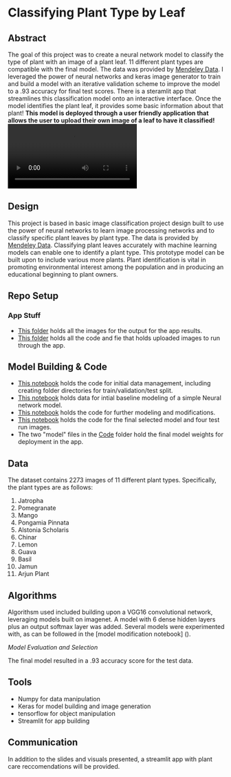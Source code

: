 # Classifying Plant Type by Leaf

## Abstract
The goal of this project was to create a neural network model to classify the type of plant with an image of a plant leaf. 11 different plant types are compatible with the final model. The data was provided by [Mendeley Data](https://data.mendeley.com/datasets/hb74ynkjcn/1). 
I leveraged the power of neural networks and keras image generator to train and build a model with an iterative validation scheme to improve the model to a .93 accuracy for final test scores. There is a steramlit app that streamlines this classification model onto an interactive interface. Once the model identifies the plant leaf, it provides some basic information about that plant!
**This model is deployed through a user friendly application that allows the user to upload their own image of a leaf to have it classified!**
![The App](https://github.com/mehiks11/Plant_ID/blob/master/Images/plantappmov.mp4)

## Design
This project is based in basic image classification project design built to use the power of neural networks to learn image processing networks and to classify specific plant leaves by plant type. The data is provided by [Mendeley Data](https://data.mendeley.com/datasets/hb74ynkjcn/1). Classifying plant leaves accurately with machine learning models can enable one to identify a plant type. This prototype model can be built upon to include various more plants. Plant identification is vital in promoting environmental interest among the population and in producing an educational beginning to plant owners. 

## Repo Setup
### App Stuff

- [This folder](https://github.com/mehiks11/Plant_ID/tree/master/Images) holds all the images for the output for the app results.
- [This folder](https://github.com/mehiks11/Plant_ID/tree/master/AppStuff) holds all the code and fie that holds uploaded images to run through the app.


## Model Building & Code
- [This notebook](https://github.com/mehiks11/Plant_ID/blob/master/Code/Data%20Management%20--%20Splitting%20data%20(1).ipynb) holds the code for initial data management, including creating folder directories for train/validation/test split.
- [This notebook](https://github.com/mehiks11/Plant_ID/blob/master/Code/Initial%20Modeling%20(1)%20--%20Simple%20Model.ipynb) holds data for intial baseline modeling of a simple Neural network model.
- [This notebook](https://github.com/mehiks11/Plant_ID/blob/master/Code/Modeling%20-%20Baseline%20Model%20%2B%20Modifications%20(1).ipynb) holds the code for further modeling and modifications.
- [This notebook](https://github.com/mehiks11/Plant_ID/blob/master/Code/Final%20Model%20.ipynb) holds the code for the final selected model and four test run images.
- The two "model" files in the [Code](https://github.com/mehiks11/Plant_ID/tree/master/Code) folder hold the final model weights for deployment in the app. 

## Data
The dataset contains 2273 images of 11 different plant types. Specifically, the plant types are as follows:
1. Jatropha
2. Pomegranate
3. Mango
4. Pongamia Pinnata
5. Alstonia Scholaris
6. Chinar
7. Lemon
8. Guava
9. Basil 
10. Jamun
11. Arjun Plant

## Algorithms
Algorithsm used included building upon a VGG16 convolutional network, leveraging models built on imagenet. A model with 6 dense hidden layers plus an output softmax layer was added. Several models were experimented with, as can be followed in the [model modification notebook] ().

*Model Evaluation and Selection*
  
The final model resulted in a .93 accuracy score for the test data. 

## Tools
- Numpy for data manipulation
- Keras for model building and image generation
- tensorflow for object manipulation
- Streamlit for  app building

## Communication
In addition to the slides and visuals presented, a streamlit app with plant care reccomendations will be provided.

